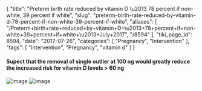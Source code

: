 {
    "title": "Preterm birth rate reduced by vitamin D \u2013 78 percent if non-white, 39 percent if white",
    "slug": "preterm-birth-rate-reduced-by-vitamin-d-78-percent-if-non-white-39-percent-if-white",
    "aliases": [
        "/Preterm+birth+rate+reduced+by+vitamin+D+\u2013+78+percent+if+non-white+39+percent+if+white+\u2013+July+2017",
        "/8594"
    ],
    "tiki_page_id": 8594,
    "date": "2017-07-26",
    "categories": [
        "Pregnancy",
        "Intervention"
    ],
    "tags": [
        "Intervention",
        "Pregnancy",
        "vitamin d"
    ]
}


#### Supect that the removal of single outlier at 100 ng would greatly reduce the increased risk for vitamin D levels > 60 ng

<img src="https://d1bk1kqxc0sym.cloudfront.net/attachments/jpeg/outlier.jpg" alt="image">

<img src="https://d1bk1kqxc0sym.cloudfront.net/attachments/jpeg/extrapulation.jpg" alt="image">